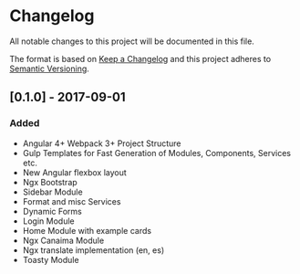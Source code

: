 # Changelog
All notable changes to this project will be documented in this file.

The format is based on [Keep a Changelog](http://keepachangelog.com/en/1.0.0/)
and this project adheres to [Semantic Versioning](http://semver.org/spec/v2.0.0.html).

## [0.1.0] - 2017-09-01
### Added
- Angular 4+ Webpack 3+ Project Structure
- Gulp Templates for Fast Generation of Modules, Components, Services etc.
- New Angular flexbox layout
- Ngx Bootstrap
- Sidebar Module
- Format and misc Services
- Dynamic Forms
- Login Module
- Home Module with example cards
- Ngx Canaima Module
- Ngx translate implementation (en, es)
- Toasty Module
